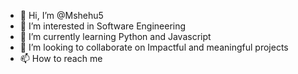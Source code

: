 - 👋 Hi, I’m @Mshehu5
- 👀 I’m interested in Software Engineering
- 🌱 I’m currently learning Python and Javascript
- 💞️ I’m looking to collaborate on Impactful and meaningful projects
- 📫 How to reach me 

<!---
Mshehu5/Mshehu5 is a ✨ special ✨ repository because its `README.md` (this file) appears on your GitHub profile.
You can click the Preview link to take a look at your changes.
--->
